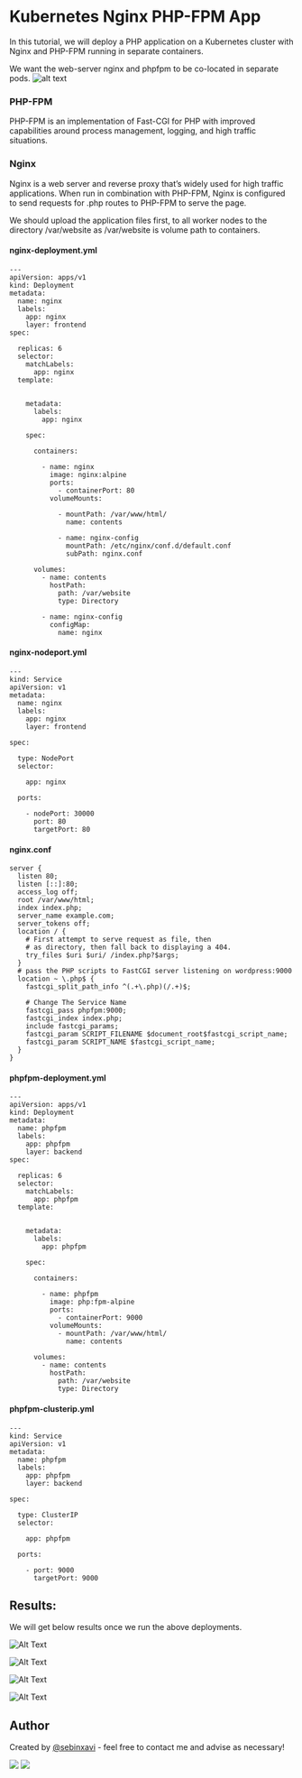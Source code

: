 # Kubernetes Nginx PHP-FPM App

In this tutorial, we will deploy a PHP application on a Kubernetes cluster with Nginx and PHP-FPM running in separate containers.

We want the web-server nginx and phpfpm to be co-located in separate pods.
![alt text](https://i.ibb.co/R4P9YB0/kubernetes-nginx-phpfpm1-drawio.png)

### PHP-FPM
PHP-FPM is an implementation of Fast-CGI for PHP with improved capabilities around process management, logging, and high traffic situations.

### Nginx
Nginx is a web server and reverse proxy that’s widely used for high traffic applications. When run in combination with PHP-FPM, Nginx is configured to send requests for .php routes to PHP-FPM to serve the page.

We should upload the application files first, to all worker nodes to the directory /var/website as /var/website is volume path to containers.

#### nginx-deployment.yml

~~~
---
apiVersion: apps/v1
kind: Deployment
metadata:
  name: nginx
  labels:
    app: nginx
    layer: frontend
spec:
    
  replicas: 6
  selector:
    matchLabels:
      app: nginx
  template:
    
    
    metadata:
      labels:
        app: nginx
            
    spec:
    
      containers:
      
        - name: nginx
          image: nginx:alpine
          ports:
            - containerPort: 80
          volumeMounts:
            
            - mountPath: /var/www/html/
              name: contents
                
            - name: nginx-config
              mountPath: /etc/nginx/conf.d/default.conf
              subPath: nginx.conf
                
      volumes:
        - name: contents
          hostPath:
            path: /var/website
            type: Directory
                
        - name: nginx-config
          configMap:
            name: nginx
~~~

#### nginx-nodeport.yml

~~~
---
kind: Service 
apiVersion: v1 
metadata:
  name: nginx
  labels:
    app: nginx
    layer: frontend
        
spec:

  type: NodePort
  selector:
    
    app: nginx

  ports:
   
    - nodePort: 30000
      port: 80
      targetPort: 80
~~~

#### nginx.conf

~~~
server {
  listen 80;
  listen [::]:80;
  access_log off;
  root /var/www/html;
  index index.php;
  server_name example.com;
  server_tokens off;
  location / {
    # First attempt to serve request as file, then
    # as directory, then fall back to displaying a 404.
    try_files $uri $uri/ /index.php?$args;
  }
  # pass the PHP scripts to FastCGI server listening on wordpress:9000
  location ~ \.php$ {
    fastcgi_split_path_info ^(.+\.php)(/.+)$;
      
    # Change The Service Name
    fastcgi_pass phpfpm:9000;
    fastcgi_index index.php;
    include fastcgi_params;
    fastcgi_param SCRIPT_FILENAME $document_root$fastcgi_script_name;
    fastcgi_param SCRIPT_NAME $fastcgi_script_name;
  }
}
~~~

#### phpfpm-deployment.yml

~~~
---
apiVersion: apps/v1
kind: Deployment
metadata:
  name: phpfpm
  labels:
    app: phpfpm
    layer: backend
spec:
    
  replicas: 6
  selector:
    matchLabels:
      app: phpfpm
  template:
    
    
    metadata:
      labels:
        app: phpfpm
            
    spec:
    
      containers:
      
        - name: phpfpm
          image: php:fpm-alpine
          ports:
            - containerPort: 9000
          volumeMounts:
            - mountPath: /var/www/html/
              name: contents
        
      volumes:
        - name: contents
          hostPath:
            path: /var/website
            type: Directory
~~~

#### phpfpm-clusterip.yml

~~~
---
kind: Service 
apiVersion: v1 
metadata:
  name: phpfpm
  labels:
    app: phpfpm
    layer: backend
        
spec:

  type: ClusterIP
  selector:
    
    app: phpfpm

  ports:
    
    - port: 9000
      targetPort: 9000
~~~

## Results: 

We will get below results once we run the above deployments.

![Alt Text](https://i.ibb.co/ncCK0SK/pic1.png)

![Alt Text](https://i.ibb.co/54CyQ13/pic2.png)

![Alt Text](https://i.ibb.co/8DmX6yQ/pic3.png)

![Alt Text](https://i.ibb.co/L6Gtcy6/pic4.png)

## Author
Created by [@sebinxavi](https://www.linkedin.com/in/sebinxavi/) - feel free to contact me and advise as necessary!

<a href="mailto:sebin.xavi1@gmail.com"><img src="https://img.shields.io/badge/-sebin.xavi1@gmail.com-D14836?style=flat&logo=Gmail&logoColor=white"/></a>
<a href="https://www.linkedin.com/in/sebinxavi"><img src="https://img.shields.io/badge/-Linkedin-blue"/></a>

